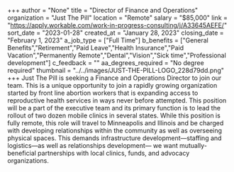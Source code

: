 +++
author = "None"
title = "Director of Finance and Operations"
organization = "Just The Pill"
location = "Remote"
salary = "$85,000"
link = "https://apply.workable.com/work-in-progress-consulting/j/A33645AEFE/"
sort_date = "2023-01-28"
created_at = "January 28, 2023"
closing_date = "February 1, 2023"
a_job_type = ["Full Time"]
b_benefits = ["General Benefits","Retirement","Paid Leave","Health Insurance","Paid Vacation","Permanently Remote","Dental","Vision","Sick time","Professional development"]
c_feedback = ""
aa_degrees_required = "No degree required"
thumbnail = "../../images/JUST-THE-PILL-LOGO_228d79dd.png"
+++
Just The Pill is seeking a Finance and Operations Director to join our team. This is a unique opportunity to join a rapidly growing organization started by front line abortion workers that is expanding access to reproductive health services in ways never before attempted. This position will be a part of the executive team and its primary function is to lead the rollout of two dozen mobile clinics in several states. While this position is fully remote, this role will travel to Minneapolis and Illinois and be charged with developing relationships within the community as well as overseeing physical spaces. This demands infrastructure development—staffing and logistics—as well as relationships development— we want mutually-beneficial partnerships with local clinics, funds, and advocacy organizations.